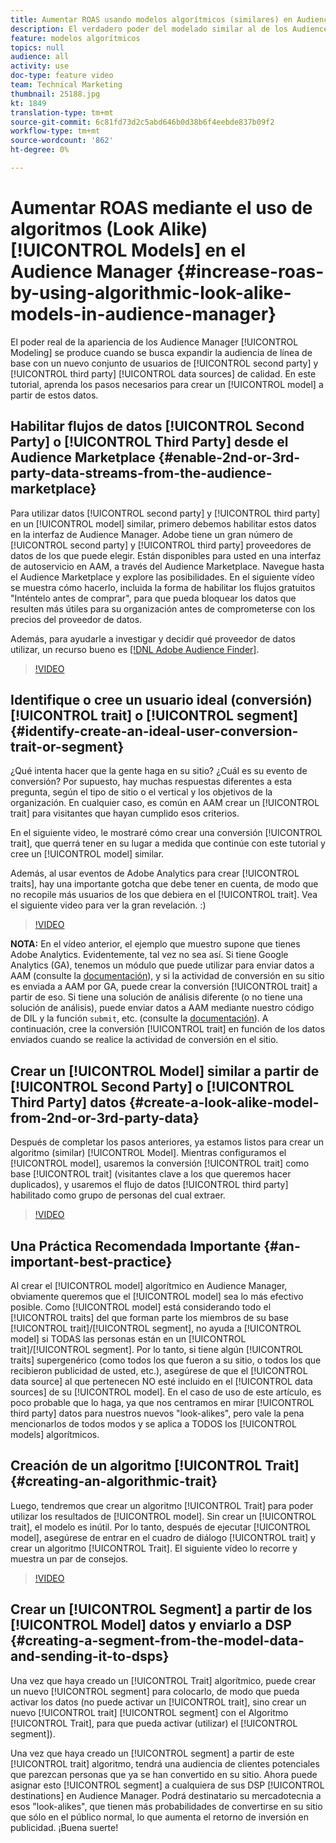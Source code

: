 ```yaml
---
title: Aumentar ROAS usando modelos algorítmicos (similares) en Audience Manager
description: El verdadero poder del modelado similar al de los Audience Manager viene cuando se busca expandir la audiencia de línea de base en comparación con un conjunto de usuarios nuevos y de calidad de fuentes de datos de terceros. En este tutorial, aprenda los pasos para crear un modelo a partir de estos datos.
feature: modelos algorítmicos
topics: null
audience: all
activity: use
doc-type: feature video
team: Technical Marketing
thumbnail: 25188.jpg
kt: 1849
translation-type: tm+mt
source-git-commit: 6c81fd73d2c5abd646b0d38b6f4eebde837b09f2
workflow-type: tm+mt
source-wordcount: '862'
ht-degree: 0%

---
```



# Aumentar ROAS mediante el uso de algoritmos (Look Alike) [!UICONTROL Models] en el Audience Manager {#increase-roas-by-using-algorithmic-look-alike-models-in-audience-manager}

El poder real de la apariencia de los Audience Manager [!UICONTROL Modeling] se produce cuando se busca expandir la audiencia de línea de base con un nuevo conjunto de usuarios de [!UICONTROL second party] y [!UICONTROL third party] [!UICONTROL data sources] de calidad. En este tutorial, aprenda los pasos necesarios para crear un [!UICONTROL model] a partir de estos datos.

## Habilitar flujos de datos [!UICONTROL Second Party] o [!UICONTROL Third Party] desde el Audience Marketplace {#enable-2nd-or-3rd-party-data-streams-from-the-audience-marketplace}

Para utilizar datos [!UICONTROL second party] y [!UICONTROL third party] en un [!UICONTROL model] similar, primero debemos habilitar estos datos en la interfaz de Audience Manager. Adobe tiene un gran número de [!UICONTROL second party] y [!UICONTROL third party] proveedores de datos de los que puede elegir. Están disponibles para usted en una interfaz de autoservicio en AAM, a través del Audience Marketplace. Navegue hasta el Audience Marketplace y explore las posibilidades. En el siguiente vídeo se muestra cómo hacerlo, incluida la forma de habilitar los flujos gratuitos &quot;Inténtelo antes de comprar&quot;, para que pueda bloquear los datos que resulten más útiles para su organización antes de comprometerse con los precios del proveedor de datos.

Además, para ayudarle a investigar y decidir qué proveedor de datos utilizar, un recurso bueno es [[!DNL Adobe Audience Finder]](https://www.adobe-audience-finder.com/).

>[!VIDEO](https://video.tv.adobe.com/v/25188/?quality=12)

## Identifique o cree un usuario ideal (conversión) [!UICONTROL trait] o [!UICONTROL segment] {#identify-create-an-ideal-user-conversion-trait-or-segment}

¿Qué intenta hacer que la gente haga en su sitio? ¿Cuál es su evento de conversión? Por supuesto, hay muchas respuestas diferentes a esta pregunta, según el tipo de sitio o el vertical y los objetivos de la organización. En cualquier caso, es común en AAM crear un [!UICONTROL trait] para visitantes que hayan cumplido esos criterios.

En el siguiente video, le mostraré cómo crear una conversión [!UICONTROL trait], que querrá tener en su lugar a medida que continúe con este tutorial y cree un [!UICONTROL model] similar.

Además, al usar eventos de Adobe Analytics para crear [!UICONTROL traits], hay una importante gotcha que debe tener en cuenta, de modo que no recopile más usuarios de los que debiera en el [!UICONTROL trait]. Vea el siguiente video para ver la gran revelación. :)

>[!VIDEO](https://video.tv.adobe.com/v/23431/?quality=12)

**NOTA:** En el vídeo anterior, el ejemplo que muestro supone que tienes Adobe Analytics. Evidentemente, tal vez no sea así. Si tiene Google Analytics (GA), tenemos un módulo que puede utilizar para enviar datos a AAM (consulte la [documentación](https://marketing.adobe.com/resources/help/en_US/aam/dil-google-universal-analytics.html)), y si la actividad de conversión en su sitio es enviada a AAM por GA, puede crear la conversión [!UICONTROL trait] a partir de eso. Si tiene una solución de análisis diferente (o no tiene una solución de análisis), puede enviar datos a AAM mediante nuestro código de DIL y la función `submit`, etc. (consulte la [documentación](https://marketing.adobe.com/resources/help/en_US/aam/c_dil.html)). A continuación, cree la conversión [!UICONTROL trait] en función de los datos enviados cuando se realice la actividad de conversión en el sitio.

## Crear un [!UICONTROL Model] similar a partir de [!UICONTROL Second Party] o [!UICONTROL Third Party] datos {#create-a-look-alike-model-from-2nd-or-3rd-party-data}

Después de completar los pasos anteriores, ya estamos listos para crear un algoritmo (similar) [!UICONTROL Model]. Mientras configuramos el [!UICONTROL model], usaremos la conversión [!UICONTROL trait] como base [!UICONTROL trait] (visitantes clave a los que queremos hacer duplicados), y usaremos el flujo de datos [!UICONTROL third party] habilitado como grupo de personas del cual extraer.

>[!VIDEO](https://video.tv.adobe.com/v/25190/?quality-12)

## Una Práctica Recomendada Importante {#an-important-best-practice}

Al crear el [!UICONTROL model] algorítmico en Audience Manager, obviamente queremos que el [!UICONTROL model] sea lo más efectivo posible. Como [!UICONTROL model] está considerando todo el [!UICONTROL traits] del que forman parte los miembros de su base [!UICONTROL trait]/[!UICONTROL segment], no ayuda a [!UICONTROL model] si TODAS las personas están en un [!UICONTROL trait]/[!UICONTROL segment]. Por lo tanto, si tiene algún [!UICONTROL traits] supergenérico (como todos los que fueron a su sitio, o todos los que recibieron publicidad de usted, etc.), asegúrese de que el [!UICONTROL data source] al que pertenecen NO esté incluido en el [!UICONTROL data sources] de su [!UICONTROL model]. En el caso de uso de este artículo, es poco probable que lo haga, ya que nos centramos en mirar [!UICONTROL third party] datos para nuestros nuevos &quot;look-alikes&quot;, pero vale la pena mencionarlos de todos modos y se aplica a TODOS los [!UICONTROL models] algorítmicos.

## Creación de un algoritmo [!UICONTROL Trait] {#creating-an-algorithmic-trait}

Luego, tendremos que crear un algoritmo [!UICONTROL Trait] para poder utilizar los resultados de [!UICONTROL model]. Sin crear un [!UICONTROL trait], el modelo es inútil. Por lo tanto, después de ejecutar [!UICONTROL model], asegúrese de entrar en el cuadro de diálogo [!UICONTROL trait] y crear un algoritmo [!UICONTROL Trait]. El siguiente vídeo lo recorre y muestra un par de consejos.

>[!VIDEO](https://video.tv.adobe.com/v/25191/?quality=12)

## Crear un [!UICONTROL Segment] a partir de los [!UICONTROL Model] datos y enviarlo a DSP {#creating-a-segment-from-the-model-data-and-sending-it-to-dsps}

Una vez que haya creado un [!UICONTROL Trait] algorítmico, puede crear un nuevo [!UICONTROL segment] para colocarlo, de modo que pueda activar los datos (no puede activar un [!UICONTROL trait], sino crear un nuevo [!UICONTROL trait] [!UICONTROL segment] con el Algoritmo [!UICONTROL Trait], para que pueda activar (utilizar) el [!UICONTROL segment]).

Una vez que haya creado un [!UICONTROL segment] a partir de este [!UICONTROL trait] algoritmo, tendrá una audiencia de clientes potenciales que parezcan personas que ya se han convertido en su sitio. Ahora puede asignar esto [!UICONTROL segment] a cualquiera de sus DSP [!UICONTROL destinations] en Audience Manager. Podrá destinatario su mercadotecnia a esos &quot;look-alikes&quot;, que tienen más probabilidades de convertirse en su sitio que sólo en el público normal, lo que aumenta el retorno de inversión en publicidad. ¡Buena suerte!
